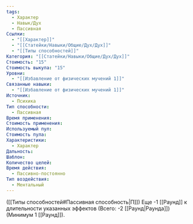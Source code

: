 ```yaml
---
tags:
  - Характер
  - Навык/Дух
  - Пассивная
Ссылки:
  - "[[Характер]]"
  - "[[Статейки/Навыки/Общие/Дух/Дух]]"
  - "[[Типы способностей]]"
Категория: "[[Статейки/Навыки/Общие/Дух/Дух]]"
Стоимость: "15"
Стоимость выкупа: "15"
Уровни:
  - "[[Избавление от физических мучений 1]]"
Связанные навыки:
  - "[[Избавление от физических мучений 1]]"
Источник:
  - Психика
Тип способности:
  - Пассивная
Время применения: 
Стоимость применения: 
Используемый пул: 
Стоимость пула: 
Характеристики:
  - Характер
Дальность: 
Шаблон: 
Количество целей: 
Время действия:
  - Пассивно-постоянно
Тип воздействия:
  - Ментальный
---
```

([[Типы способностей#Пассивная способность|П]]) Еще -1 [[Раунд]] к длительности указанных эффектов (Всего: -2 [[Раунд|Раунда]]) (Минимум 1 [[Раунд]]).
